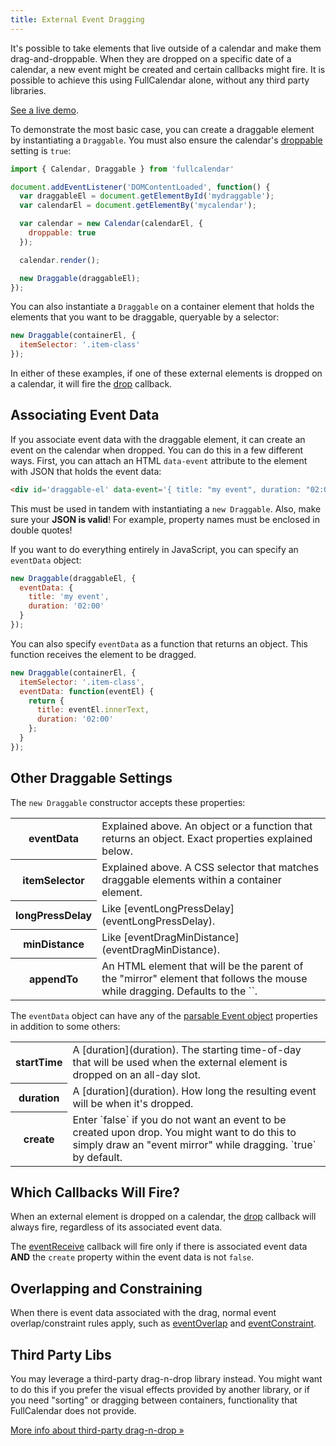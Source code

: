 ```yaml
---
title: External Event Dragging
---
```


It's possible to take elements that live outside of a calendar and make them drag-and-droppable. When they are dropped on a specific date of a calendar, a new event might be created and certain callbacks might fire. It is possible to achieve this using FullCalendar alone, without any third party libraries.

[See a live demo](external-dragging-demo).

To demonstrate the most basic case, you can create a draggable element by instantiating a `Draggable`. You must also ensure the calendar's [droppable](droppable) setting is `true`:

```js
import { Calendar, Draggable } from 'fullcalendar'

document.addEventListener('DOMContentLoaded', function() {
  var draggableEl = document.getElementById('mydraggable');
  var calendarEl = document.getElementBy('mycalendar');

  var calendar = new Calendar(calendarEl, {
    droppable: true
  });

  calendar.render();

  new Draggable(draggableEl);
});
```

You can also instantiate a `Draggable` on a container element that holds the elements that you want to be draggable, queryable by a selector:

```js
new Draggable(containerEl, {
  itemSelector: '.item-class'
});
```

In either of these examples, if one of these external elements is dropped on a calendar, it will fire the [drop](drop) callback.


## Associating Event Data

If you associate event data with the draggable element, it can create an event on the calendar when dropped. You can do this in a few different ways. First, you can attach an HTML `data-event` attribute to the element with JSON that holds the event data:

```html
<div id='draggable-el' data-event='{ title: "my event", duration: "02:00" }'>drag me</div>
```

This must be used in tandem with instantiating a `new Draggable`. Also, make sure your **JSON is valid**! For example, property names must be enclosed in double quotes!

If you want to do everything entirely in JavaScript, you can specify an `eventData` object:

```js
new Draggable(draggableEl, {
  eventData: {
    title: 'my event',
    duration: '02:00'
  }
});
```

You can also specify `eventData` as a function that returns an object. This function receives the element to be dragged.

```js
new Draggable(containerEl, {
  itemSelector: '.item-class',
  eventData: function(eventEl) {
    return {
      title: eventEl.innerText,
      duration: '02:00'
    };
  }
});
```


## Other Draggable Settings

The `new Draggable` constructor accepts these properties:

<table>

<tr>
<th>eventData</th>
<td markdown='1'>
Explained above. An object or a function that returns an object. Exact properties explained below.
</td>
</tr>

<tr>
<th>itemSelector</th>
<td markdown='1'>
Explained above. A CSS selector that matches draggable elements within a container element.
</td>
</tr>

<tr>
<th>longPressDelay</th>
<td markdown='1'>
Like [eventLongPressDelay](eventLongPressDelay).
</td>
</tr>

<tr>
<th>minDistance</th>
<td markdown='1'>
Like [eventDragMinDistance](eventDragMinDistance).
</td>
</tr>

<tr>
<th>appendTo</th>
<td markdown='1'>
An HTML element that will be the parent of the "mirror" element that follows the mouse while dragging. Defaults to the `<body>`.
</td>
</tr>

</table>

The `eventData` object can have any of the [parsable Event object](event-parsing) properties in addition to some others:

<table>

<tr>
<th>startTime</th>
<td markdown='1'>
A [duration](duration). The starting time-of-day that will be used when the external element is dropped on an all-day slot.
</td>
</tr>

<tr>
<th>duration</th>
<td markdown='1'>
A [duration](duration). How long the resulting event will be when it's dropped.
</td>
</tr>

<tr>
<th>create</th>
<td markdown='1'>
Enter `false` if you do not want an event to be created upon drop. You might want to do this to simply draw an "event mirror" while dragging. `true` by default.
</td>
</tr>

</table>


## Which Callbacks Will Fire?

When an external element is dropped on a calendar, the [drop](drop) callback will always fire, regardless of its associated event data.

The [eventReceive](eventReceive) callback will fire only if there is associated event data **AND** the `create` property within the event data is not `false`.


## Overlapping and Constraining

When there is event data associated with the drag, normal event overlap/constraint rules apply, such as [eventOverlap](eventOverlap) and [eventConstraint](eventConstraint).



## Third Party Libs

You may leverage a third-party drag-n-drop library instead. You might want to do this if you prefer the visual effects provided by another library, or if you need "sorting" or dragging between containers, functionality that FullCalendar does not provide.

[More info about third-party drag-n-drop &raquo;](third-party-dragging)
